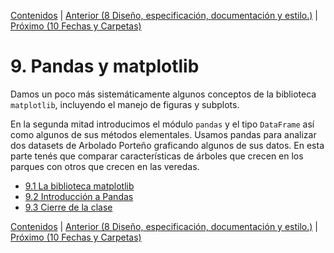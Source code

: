 [Contenidos](../Contenidos.md) \| [Anterior (8 Diseño, especificación, documentación y estilo.)](../08_Diseño_y_Especificacion/00_Resumen.md) \| [Próximo (10 Fechas y Carpetas)](../10_Fechas_y_Carpetas/00_Resumen.md)

# 9. Pandas y matplotlib
Damos un poco más sistemáticamente algunos conceptos de la biblioteca `matplotlib`, incluyendo el manejo de figuras y subplots.

En la segunda mitad introducimos el módulo `pandas` y el tipo `DataFrame` así como algunos de sus métodos elementales. Usamos pandas para analizar dos datasets de Arbolado Porteño graficando algunos de sus datos. En esta parte tenés que comparar características de  árboles que crecen en los parques con otros que crecen en las veredas.



* [9.1 La biblioteca matplotlib](01_Matplotlib.md)
* [9.2 Introducción a Pandas](02_Pandas.md)
* [9.3 Cierre de la clase](03_Cierre.md)


[Contenidos](../Contenidos.md) \| [Anterior (8 Diseño, especificación, documentación y estilo.)](../08_Diseño_y_Especificacion/00_Resumen.md) \| [Próximo (10 Fechas y Carpetas)](../10_Fechas_y_Carpetas/00_Resumen.md)
